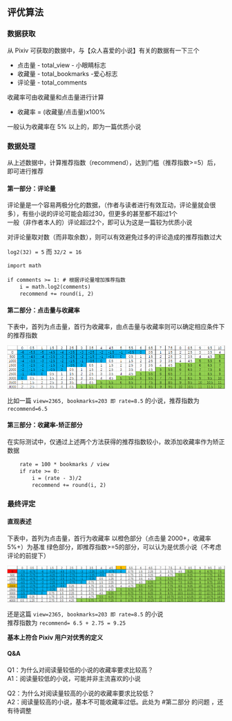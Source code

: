 ##  评优算法
### 数据获取

从 Pixiv 可获取的数据中，与【众人喜爱的小说】有关的数据有一下三个

-   点击量 -  total_view - 小眼睛标志
-   收藏量 -  total_bookmarks -爱心标志
-   评论量 -  total_comments  

收藏率可由收藏量和点击量进行计算

- 收藏率 =  (收藏量/点击量)x100%

一般认为收藏率在  5% 以上的，即为一篇优质小说

### 数据处理

从上述数据中，计算推荐指数（recommend），达到门槛（推荐指数>=5）后，即可进行推荐

#### 第一部分：评论量

评论量是一个容易两极分化的数据，（作者与读者进行有效互动，评论量就会很多），有些小说的评论可能会超过30，但更多的甚至都不超过1个  
一般（非作者本人的）评论超过2个，即可认为这是一篇较为优质小说

对评论量取对数（而非取余数），则可以有效避免过多的评论造成的推荐指数过大

`log2(32) = 5` 而 `32/2 = 16`
```
import math

if comments >= 1: # 根据评论量增加推荐指数
	i = math.log2(comments)
	recommend += round(i, 2)
```

#### 第二部分：点击量与收藏率

下表中，首列为点击量，首行为收藏率，由点击量与收藏率则可以确定相应条件下的推荐指数

![推荐指数1](https://raw.githubusercontent.com/DowneyRem/FurryNovels/main/TelegramBot/Recommend1.png)

比如一篇 ` view=2365, bookmarks=203 即 rate=8.5 ` 的小说，推荐指数为 ` recommend=6.5 `

#### 第三部分：收藏率-矫正部分

在实际测试中，仅通过上述两个方法获得的推荐指数较小，故添加收藏率作为矫正数据

```
	rate = 100 * bookmarks / view
	if rate >= 0:
		i = (rate - 3)/2
		recommend += round(i, 2)
```

### 最终评定

#### 直观表述

下表中，首列为点击量，首行为收藏率
以橙色部分（点击量 2000+，收藏率5%+）为基准
绿色部分，即推荐指数>=5的部分，可以认为是优质小说（不考虑评论的前提下）

![最终评定表](https://raw.githubusercontent.com/DowneyRem/FurryNovels/main/TelegramBot/Recommend2.png)

还是这篇 ` view=2365, bookmarks=203 即 rate=8.5 ` 的小说  
推荐指数为 ` recommend= 6.5 + 2.75 = 9.25 `  

**基本上符合 Pixiv 用户对优秀的定义**



#### Q&A

Q1：为什么对阅读量较低的小说的收藏率要求比较高？  
A1：阅读量较低的小说，可能并非主流喜欢的小说  

Q2：为什么对阅读量较高的小说的收藏率要求比较低？  
A2：阅读量较高的小说，基本不可能收藏率过低。此处为 #第二部分 的问题 ，还有待调整

 

